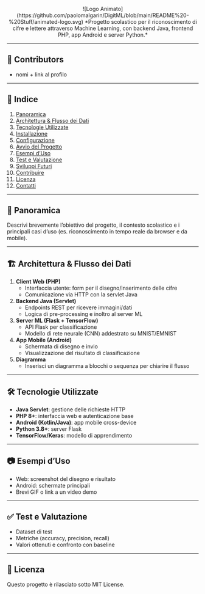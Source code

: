 <p align=center>
![Logo Animato](https://github.com/paolomalgarin/DigitML/blob/main/README%20-%20Stuff/animated-logo.svg)
*Progetto scolastico per il riconoscimento di cifre e lettere attraverso Machine Learning, con backend Java, frontend PHP, app Android e server Python.*
</p>

---

## 🤝 Contributors
- nomi + link al profilo

---

## 📖 Indice

1. [Panoramica](#panoramica)  
2. [Architettura & Flusso dei Dati](#architettura--flusso-dei-dati)  
3. [Tecnologie Utilizzate](#tecnologie-utilizzate)  
4. [Installazione](#installazione)  
5. [Configurazione](#configurazione)  
6. [Avvio del Progetto](#avvio-del-progetto)  
7. [Esempi d’Uso](#esempi-duso)  
8. [Test e Valutazione](#test-e-valutazione)  
9. [Sviluppi Futuri](#sviluppi-futuri)  
10. [Contribuire](#contribuire)  
11. [Licenza](#licenza)  
12. [Contatti](#contatti)  

---

## 📌 Panoramica

Descrivi brevemente l’obiettivo del progetto, il contesto scolastico e i principali casi d’uso (es. riconoscimento in tempo reale da browser e da mobile).

---

## 🏗️ Architettura & Flusso dei Dati

1. **Client Web (PHP)**  
   - Interfaccia utente: form per il disegno/inserimento delle cifre  
   - Comunicazione via HTTP con la servlet Java  
2. **Backend Java (Servlet)**  
   - Endpoints REST per ricevere immagini/dati  
   - Logica di pre-processing e inoltro al server ML  
3. **Server ML (Flask + TensorFlow)**  
   - API Flask per classificazione  
   - Modello di rete neurale (CNN) addestrato su MNIST/EMNIST  
4. **App Mobile (Android)**  
   - Schermata di disegno e invio  
   - Visualizzazione del risultato di classificazione  
5. **Diagramma**  
   - Inserisci un diagramma a blocchi o sequenza per chiarire il flusso  

---

## 🛠️ Tecnologie Utilizzate

- **Java Servlet**: gestione delle richieste HTTP  
- **PHP 8+**: interfaccia web e autenticazione base  
- **Android (Kotlin/Java)**: app mobile cross-device  
- **Python 3.8+**: server Flask  
- **TensorFlow/Keras**: modello di apprendimento  

---

## 📷 Esempi d’Uso

- Web: screenshot del disegno e risultato
- Android: schermate principali
- Brevi GIF o link a un video demo

---

## ✅ Test e Valutazione
- Dataset di test
- Metriche (accuracy, precision, recall)
- Valori ottenuti e confronto con baseline

---

## 📄 Licenza
Questo progetto è rilasciato sotto MIT License.

